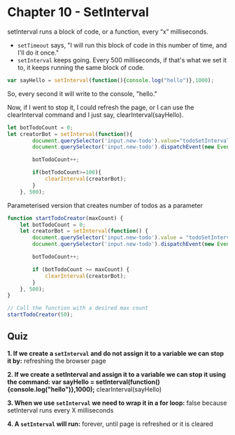 # Chapter 10 - SetInterval

setInterval runs a block of code, or a function, every “x” milliseconds.

* `setTimeout` says, "I will run this block of code in this number of time, and I'll do it once."
* `setInterval` keeps going. Every 500 milliseconds, if that's what we set it to, it keeps running the same block of code.

````javascript
var sayHello = setInterval(function(){console.log("hello")},1000);
````
So, every second it will write to the console, "hello."

Now, if I went to stop it, I could refresh the page, or I can use the clearInterval command and I just say, clearInterval(sayHello).

````javascript
let botTodoCount = 0;
let creatorBot = setInterval(function(){
        document.querySelector('input.new-todo').value="todoSetInterval " +botTodoCount;
        document.querySelector('input.new-todo').dispatchEvent(new Event('change',{'bubbles':true}));

        botTodoCount++;

        if(botTodoCount>=100){
            clearInterval(creatorBot);
        }
    }, 500);
````

Parameterised version that creates number of todos as a parameter
````javascript
function startTodoCreator(maxCount) {
    let botTodoCount = 0;
    let creatorBot = setInterval(function() {
        document.querySelector('input.new-todo').value = "todoSetIntervalParam " + botTodoCount;
        document.querySelector('input.new-todo').dispatchEvent(new Event('change', { 'bubbles': true }));

        botTodoCount++;

        if (botTodoCount >= maxCount) {
            clearInterval(creatorBot);
        }
    }, 500);
}

// Call the function with a desired max count
startTodoCreator(50);
````

## Quiz
**1. If we create a `setInterval` and do not assign it to a variable we can stop it by:**
   refreshing the browser page

**2. If we create a setInterval and assign it to a variable we can stop it using the command: var sayHello = setInterval(function(){console.log("hello")},1000);**
   clearInterval(sayHello)
  
**3. When we use `setInterval` we need to wrap it in a for loop:**
   false because setInterval runs every X milliseconds

**4. A `setInterval` will run:**
   forever, until page is refreshed or it is cleared
